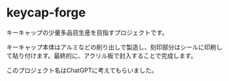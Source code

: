 # keycap-forge

キーキャップの少量多品目生産を目指すプロジェクトです。

キーキャップ本体はアルミなどの削り出しで製造し、刻印部分はシールに印刷して貼り付けます。最終的に、アクリル板で封入することで完成します。

このプロジェクト名はChatGPTに考えてもらいました。

